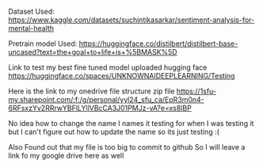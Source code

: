 Dataset Used: https://www.kaggle.com/datasets/suchintikasarkar/sentiment-analysis-for-mental-health

Pretrain model Used: https://huggingface.co/distilbert/distilbert-base-uncased?text=the+goal+to+life+is+%5BMASK%5D

Link to test my best fine tuned model uploaded hugging face https://huggingface.co/spaces/UNKNOWNAIDEEPLEARNING/Testing

Here is the link to my onedrive file structure zip file https://1sfu-my.sharepoint.com/:f:/g/personal/yyl24_sfu_ca/EpR3m0n4-6RFsxzYv2RRrwYBFlLYllVBcCA3J01PMJz-vA?e=xs8lBP

No idea how to change the name I names it testing for when I was testing it but I can't figure out how to update the name so its just testing :(


Also Found out that my file is too big to commit to github So I will leave a link fo my google drive here as well
